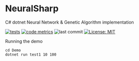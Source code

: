 # NeuralSharp

C# dotnet Neural Network & Genetic Algorithm implementation

[![tests](https://github.com/Timmoth/NeuralSharp/actions/workflows/test.yml/badge.svg)](https://github.com/Timmoth/NeuralSharp/actions/workflows/test.yml)
[![code metrics](https://github.com/Timmoth/NeuralSharp/actions/workflows/metrics.yml/badge.svg)](https://github.com/Timmoth/NeuralSharp/blob/main/CODE_METRICS.md)
![last commit](https://img.shields.io/github/last-commit/Timmoth/NeuralSharp?style=flat&cacheSeconds=86000&color=brightgreen)
[![License: MIT](https://img.shields.io/badge/License-MIT-brightgreen.svg)](https://opensource.org/licenses/MIT)

Running the demo
```
cd Demo
dotnet run test1 10 100
```
